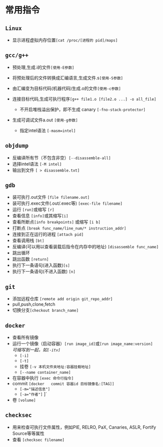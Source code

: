 # 常用指令

## `Linux`

* 显示进程虚拟内存位置`[cat /proc/[进程的 pid]/maps]`

## `gcc/g++`

* 预处理,生成.i的文件`[使用-E参数]`

* 将预处理后的文件转换成汇编语言,生成文件.s`[使用-S参数]`

* 由汇编变为目标代码(机器代码)生成.o的文件`[使用-c参数]`

* 连接目标代码,生成可执行程序`[g++ file1.o [file2.o ...] -o all_file]`
    * 不开启堆栈溢出保护，即不生成 canary `[-fno-stack-protector]`
* 生成可调试文件a.out `[使用-g参数]`
    * 指定intel语法 `[-masm=intel]`

## `objdump`

* 反编译所有节（不包含非空）`[--disassemble-all]`
* 选择intel语法 `[-M intel]`
* 输出到文件 `[ > disassemble.txt]`

## `gdb`

* 装可执行.out文件 `[file filename.out]`
* 装可执行.exec文件(.out/.exec等) `[exec-file filename]`
* 运行 `[run]`或缩写 `[r]`
* 查看信息  `[info]`或其缩写`[i]`
* 查看所断点`[info breakpoints]` 或缩写 `[i b]`
* 打断点 `[break func_name/line_num/* instruction_addr]`
* 连接到正在运行的进程 `[attach pid]`
* 查看调用栈 `[bt]`
* 反编译(可以用以查看装载后指令在内存中的地址) `[disassemble func_name]`
* 跳出循环
* 跳出函数 `[return]`
* 执行下一条语句(进入函数)`[s]`
* 执行下一条语句(不进入函数) `[n]`

## `git`

* 添加远程仓库 `[remote add origin git_repo_addr]`
* pull,push,clone,fetch
* 切换分支`[checkout branch_name]`

## `docker`

* 查看所有镜像
* 运行一个镜像（启动容器）`[run image_id]`或`[run image_name:version]`
    </br>*可缩写到一起，如`[-itv]`*
    * `[-i]`
    * `[-t]`
    * 挂卷 `[-v 本机文件夹地址:容器挂载地址]`
    * `[--name container_name]`
* 在容器中执行 `[exec 命令行指令]`
* commit `[docker   commit 容器id 目标镜像名:[TAG]]`
    * `[-m="描述信息"]` 
    * `[-a="作者"]`
]`
* 卷 `[volume]`

## `checksec`
* 用来检查可执行文件属性，例如PIE, RELRO, PaX, Canaries, ASLR, Fortify Source等等属性
* 查看 `[checksec filename]`
